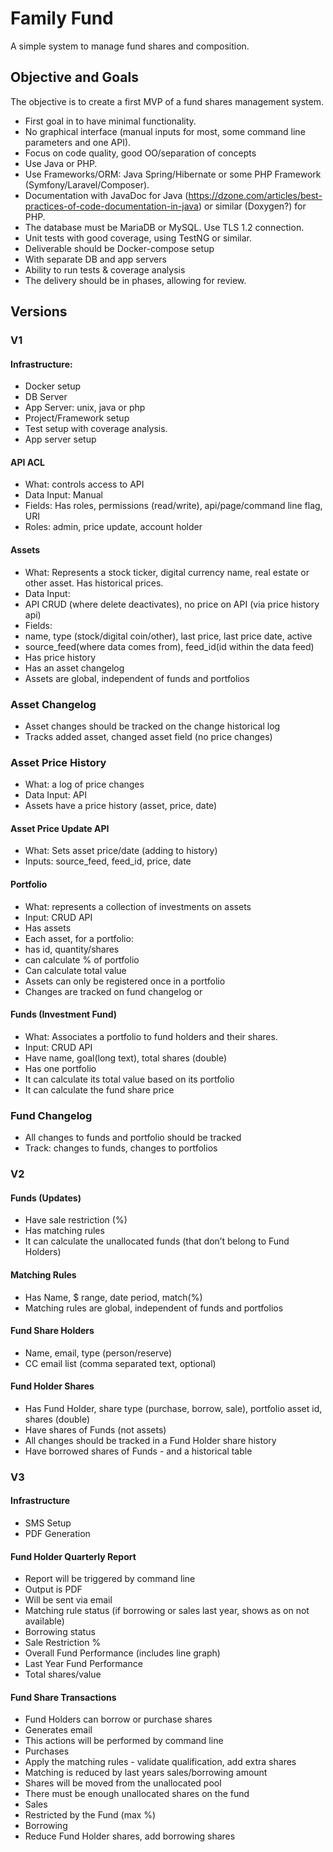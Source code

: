 # Family Fund
A simple system to manage fund shares and composition.

## Objective and Goals

The objective is to create a first MVP of a fund shares management system.
* First goal in to have minimal functionality. 
* No graphical interface (manual inputs for most, some command line parameters and one API).
* Focus on code quality, good OO/separation of concepts 
* Use Java or PHP.
* Use Frameworks/ORM: Java Spring/Hibernate or some PHP Framework (Symfony/Laravel/Composer).
* Documentation with JavaDoc for Java (https://dzone.com/articles/best-practices-of-code-documentation-in-java) or similar (Doxygen?) for PHP.
* The database must be  MariaDB or MySQL. Use TLS 1.2 connection.
* Unit tests with good coverage, using TestNG or similar.
* Deliverable should be Docker-compose setup 
 * With separate DB and app servers
 * Ability to run tests & coverage analysis
* The delivery should be in phases, allowing for review.

## Versions
### V1 
#### Infrastructure:
* Docker setup
 * DB Server
 * App Server: unix, java or php
* Project/Framework setup
* Test setup with coverage analysis.
* App server setup

#### API ACL
* What: controls access to API
* Data Input: Manual
* Fields: Has roles, permissions (read/write), api/page/command line flag, URI 
* Roles: admin, price update, account holder

#### Assets
* What: Represents a stock ticker, digital currency name, real estate or other asset. Has historical prices.
* Data Input:
 * API CRUD (where delete deactivates), no price on API (via price history api)
* Fields: 
 * name, type (stock/digital coin/other), last price, last price date, active
 *  source_feed(where data comes from), feed_id(id within the data feed)
* Has price history
* Has an asset changelog
* Assets are global, independent of funds and portfolios

### Asset Changelog
* Asset changes should be tracked on the change historical log 
* Tracks added asset, changed asset field (no price changes)

### Asset Price History
* What: a log of price changes
* Data Input: API
* Assets have a price history (asset, price, date)

#### Asset Price Update API
* What: Sets asset price/date (adding to history)
* Inputs: source_feed, feed_id, price, date

#### Portfolio
* What: represents a collection of investments on assets
* Input: CRUD API
* Has assets
* Each asset, for a portfolio: 
 * has id, quantity/shares
 * can calculate % of portfolio
* Can calculate total value
* Assets can only be registered once in a portfolio
* Changes are tracked on fund changelog or 

#### Funds (Investment Fund)
* What: Associates a portfolio to fund holders and their shares.
* Input: CRUD API
* Have name, goal(long text), total shares (double)
* Has one portfolio
* It can calculate its total value based on its portfolio
* It can calculate the fund share price

### Fund Changelog
* All changes to funds and portfolio should be tracked 
* Track: changes to funds, changes to portfolios

### V2

#### Funds (Updates)
* Have sale restriction (%)
* Has matching rules
* It can calculate the unallocated funds (that don’t belong to Fund Holders)

#### Matching Rules
* Has Name, $ range, date period, match(%)
* Matching rules are global, independent of funds and portfolios

#### Fund Share Holders
* Name, email, type (person/reserve)
* CC email list (comma separated text, optional)

#### Fund Holder Shares
* Has Fund Holder, share type (purchase, borrow, sale), portfolio asset id, shares (double)
* Have shares of Funds (not assets)
 * All changes should be tracked in a Fund Holder share history
* Have borrowed shares of Funds - and a historical table

### V3

#### Infrastructure
* SMS Setup
* PDF Generation

#### Fund Holder Quarterly Report
* Report will be triggered by command line
* Output is PDF
* Will be sent via email 
* Matching rule status (if borrowing or sales last year, shows as on not available)
* Borrowing status
* Sale Restriction % 
* Overall Fund Performance (includes line graph)
* Last Year Fund Performance
* Total shares/value

#### Fund Share Transactions
* Fund Holders can borrow or purchase shares
* Generates email
* This actions will be performed by command line
* Purchases
 * Apply the matching rules - validate qualification, add extra shares
  * Matching is reduced by last years sales/borrowing amount
 * Shares will be moved from the unallocated pool
 * There must be enough unallocated shares on the fund
* Sales
 * Restricted by the Fund (max %)
* Borrowing
 * Reduce Fund Holder shares, add borrowing shares

